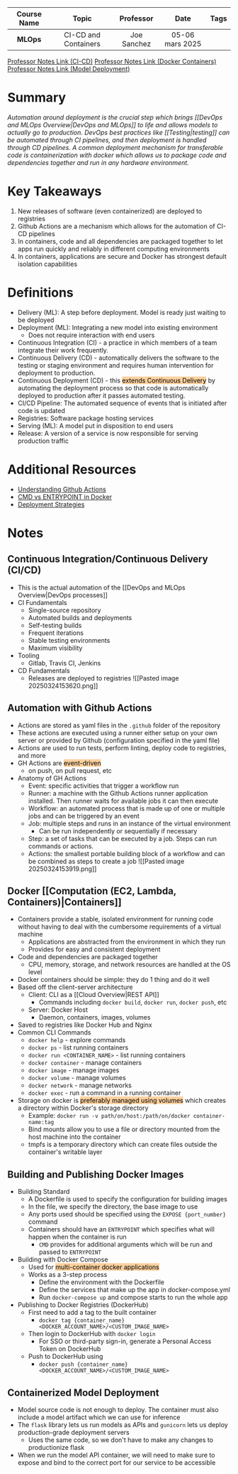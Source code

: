 | Course Name |        Topic         |  Professor  |      Date       | Tags |
| :---------: | :------------------: | :---------: | :-------------: | :--: |
|  **MLOps**  | CI-CD and Containers | Joe Sanchez | 05-06 mars 2025 |      |

[Professor Notes Link (CI-CD)](https://github.com/adaltas/dsti-mlops-2025-spring/blob/main/05.ci-cd/index.md)
[Professor Notes Link (Docker Containers)](https://github.com/adaltas/dsti-mlops-2025-spring/blob/main/06.docker-containers/index.md)
[Professor Notes Link (Model Deployment)](https://github.com/adaltas/dsti-mlops-2025-spring/blob/main/10.deployment/index.md)

# Summary
*Automation around deployment is the crucial step which brings [[DevOps and MLOps Overview|DevOps and MLOps]] to life and allows models to actually go to production. DevOps best practices like [[Testing|testing]] can be automated through CI pipelines, and then deployment is handled through CD pipelines. A common deployment mechanism for transferable code is containerization with docker which allows us to package code and dependencies together and run in any hardware environment.*

# Key Takeaways
1. New releases of software (even containerized) are deployed to registries
2. Github Actions are a mechanism which allows for the automation of CI-CD pipelines
3. In containers, code and all dependencies are packaged together to let apps run quickly and reliably in different computing environments
4. In containers, applications are secure and Docker has strongest default isolation capabilities

# Definitions
- Delivery (ML): A step before deployment. Model is ready just waiting to be deployed
- Deployment (ML): Integrating a new model into existing environment
	- Does not require interaction with end users
- Continuous Integration (CI) - a practice in which members of a team integrate their work frequently.
- Continuous Delivery (CD) - automatically delivers the software to the testing or staging environment and requires human intervention for deployment to production.
- Continuous Deployment (CD) - this <mark style="background: #FFB86CA6;">extends Continuous Delivery</mark> by automating the deployment process so that code is automatically deployed to production after it passes automated testing.
- CI/CD Pipeline: The automated sequence of events that is initiated after code is updated
- Registries: Software package hosting services
- Serving (ML): A model put in disposition to end users
- Release: A version of a service is now responsible for serving production traffic

# Additional Resources
- [Understanding Github Actions](https://docs.github.com/en/actions/about-github-actions/understanding-github-actions)
- [CMD vs ENTRYPOINT in Docker](https://stackoverflow.com/questions/21553353/what-is-the-difference-between-cmd-and-entrypoint-in-a-dockerfile)
- [Deployment Strategies](https://www.harness.io/blog/blue-green-canary-deployment-strategies)

# Notes
## Continuous Integration/Continuous Delivery (CI/CD)
- This is the actual automation of the [[DevOps and MLOps Overview|DevOps processes]]
- CI Fundamentals
	- Single-source repository
	- Automated builds and deployments
	- Self-testing builds
	- Frequent iterations
	- Stable testing environments
	- Maximum visibility
- Tooling
	- Gitlab, Travis CI, Jenkins
- CD Fundamentals
	- Releases are deployed to registries
 ![[Pasted image 20250324153620.png]]
## Automation with Github Actions
- Actions are stored as yaml files in the `.github` folder of the repository
- These actions are executed using a runner either setup on your own server or provided by Github (configuration specified in the yaml file)
- Actions are used to run tests, perform linting, deploy code to registries, and more
- GH Actions are <mark style="background: #FFB86CA6;">event-driven</mark>
	- on push, on pull request, etc
- Anatomy of GH Actions
	- Event: specific activities that trigger a workflow run
	- Runner: a machine with the Github Actions runner application installed. Then runner waits for available jobs it can then execute
	- Workflow: an automated process that is made up of one or multiple jobs and can be triggered by an event
	- Job: multiple steps and runs in an instance of the virtual environment
		- Can be run independently or sequentially if necessary
	- Step: a set of tasks that can be executed by a job. Steps can run commands or actions.
	- Actions: the smallest portable building block of a workflow and can be combined as steps to create a job
	 ![[Pasted image 20250324153919.png]]
## Docker [[Computation (EC2, Lambda, Containers)|Containers]]
- Containers provide a stable, isolated environment for running code without having to deal with the cumbersome requirements of a virtual machine
	- Applications are abstracted from the environment in which they run
	- Provides for easy and consistent deployment
- Code and dependencies are packaged together
	- CPU, memory, storage, and network resources are handled at the OS level
- Docker containers should be simple: they do 1 thing and do it well
- Based off the client-server architecture
	- Client: CLI as a [[Cloud Overview|REST API]]
		- Commands including `docker build`, `docker run`, `docker push`, etc
	- Server: Docker Host
		- Daemon, containers, images, volumes
- Saved to registries like Docker Hub and Nginx
- Common CLI Commands
	- `docker help` - explore commands
	- `docker ps` - list running containers
	- `docker run <CONTAINER_NAME>` - list running containers
	- `docker container` - manage containers
	- `docker image` - manage images
	- `docker volume` - manage volumes
	- `docker network` - manage networks
	- `docker exec` - run a command in a running container
- Storage on docker is <mark style="background: #FFB86CA6;">preferably managed using volumes</mark> which creates a directory within Docker's storage directory
	- Example: `docker run -v path/on/host:/path/on/docker container-name:tag`
	- Bind mounts allow you to use a file or directory mounted from the host machine into the container
	- tmpfs is a temporary directory which can create files outside the container's writable layer
## Building and Publishing Docker Images
- Building Standard
	- A Dockerfile is used to specify the configuration for building images
	- In the file, we specify the directory, the base image to use
	- Any ports used should be specified using the `EXPOSE {port_number}` command
	- Containers should have an `ENTRYPOINT` which specifies what will happen when the container is run
		- `CMD` provides for additional arguments which will be run and passed to `ENTRYPOINT`
- Building with Docker Compose
	- Used for <mark style="background: #FFB86CA6;">multi-container docker applications</mark>
	- Works as a 3-step process
		- Define the environment with the Dockerfile
		- Define the services that make up the app in docker-compose.yml
		- Run `docker-compose up` and compose starts to run the whole app
- Publishing to Docker Registries (DockerHub)
	- First need to add a tag to the built container
		- `docker tag {container_name} <DOCKER_ACCOUNT_NAME>/<CUSTOM_IMAGE_NAME>`
	- Then login to DockerHub with `docker login`
		- For SSO or third-party sign-in, generate a Personal Access Token on DockerHub
	- Push to DockerHub using 
		- `docker push {container_name} <DOCKER_ACCOUNT_NAME>/<CUSTOM_IMAGE_NAME>`
## Containerized Model Deployment
- Model source code is not enough to deploy. The container must also include a model artifact which we can use for inference
- The `flask` library lets us run models as APIs and `gunicorn` lets us deploy production-grade deployment servers
	- Uses the same code, so we don't have to make any changes to productionize flask
- When we run the model API container, we will need to make sure to expose and bind to the correct port for our service to be accessible